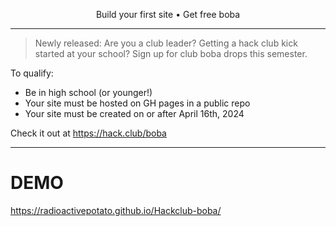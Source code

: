 <p align="center">
  <span>Build your first site</span><span> • </span><span>Get free boba</span>
</p>
<hr />

> Newly released: Are you a club leader? Getting a hack club kick started at your school? Sign up for club boba drops this semester.

To qualify:

- Be in high school (or younger!)
- Your site must be hosted on GH pages in a public repo
- Your site must be created on or after April 16th, 2024

Check it out at https://hack.club/boba

<hr>

# DEMO

https://radioactivepotato.github.io/Hackclub-boba/
